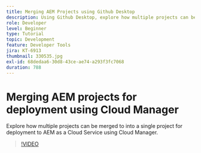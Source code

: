 ```yaml
---
title: Merging AEM Projects using Github Desktop
description: Using Github Desktop, explore how multiple projects can be merged to into a single project for deployment to AEM as a Cloud Service using Cloud Manager.
role: Developer
level: Beginner
type: Tutorial
topic: Development
feature: Developer Tools
jira: KT-6913
thumbnail: 330535.jpg
exl-id: 68dedaa6-30d8-43ce-ae74-a293f3fc7068
duration: 788
---
```

# Merging AEM projects for deployment using Cloud Manager

Explore how multiple projects can be merged to into a single project for deployment to AEM as a Cloud Service using Cloud Manager.

>[!VIDEO](https://video.tv.adobe.com/v/330535?quality=12&learn=on)

